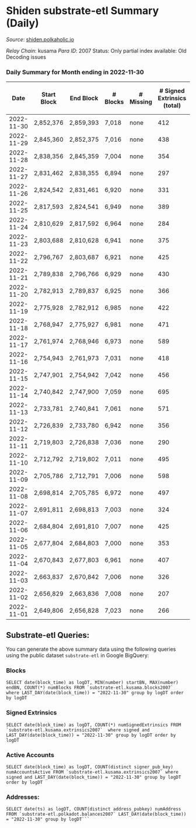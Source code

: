 # Shiden substrate-etl Summary (Daily)

_Source_: [shiden.polkaholic.io](https://shiden.polkaholic.io)

*Relay Chain*: kusama
*Para ID*: 2007
Status: Only partial index available: Old Decoding issues


### Daily Summary for Month ending in 2022-11-30


| Date | Start Block | End Block | # Blocks | # Missing | # Signed Extrinsics (total) | # Active Accounts | # Addresses with Balances | # Events | # Transfers | # XCM Transfers In | # XCM Transfers Out |
| ---- | ----------- | --------- | -------- | --------- | --------------------------- | ----------------- | ------------------------- | -------- | ----------- | ------------------ | ------------------- |
| 2022-11-30 | 2,852,376 | 2,859,393 | 7,018 | none  | 412 | 112 | 635,192 | 53,659 | 7,348 ($227,170) | 6 ($16.72) | 5 ($4.81) |
| 2022-11-29 | 2,845,360 | 2,852,375 | 7,016 | none  | 438 | 104 | 635,149 | 56,882 | 7,314 ($172,627) | 5 ($3.48) | 5 ($12.71) |
| 2022-11-28 | 2,838,356 | 2,845,359 | 7,004 | none  | 354 | 119 | 635,114 | 58,923 | 7,148 ($268,637) | 14 ($6.04) | 5 ($299.98) |
| 2022-11-27 | 2,831,462 | 2,838,355 | 6,894 | none  | 297 | 98 | 635,084 | 52,552 | 6,998 ($158,607) | 2 ($208.71) | 1 ($0.80) |
| 2022-11-26 | 2,824,542 | 2,831,461 | 6,920 | none  | 331 | 98 | 635,068 | 60,936 | 7,121 ($133,767) |   | 1 ($2.87) |
| 2022-11-25 | 2,817,593 | 2,824,541 | 6,949 | none  | 389 | 116 |  | 57,904 | 7,337 ($302,966) | 2 ($0.028) | 2 ($0.28) |
| 2022-11-24 | 2,810,629 | 2,817,592 | 6,964 | none  | 284 | 88 |  | 56,020 | 7,327 ($288,059) | 2 ($0.33) | 1 ($0.054) |
| 2022-11-23 | 2,803,688 | 2,810,628 | 6,941 | none  | 375 | 121 | 634,989 | 68,927 | 7,691 ($143,971) | 3 ($5.34) | 1 ($0.025) |
| 2022-11-22 | 2,796,767 | 2,803,687 | 6,921 | none  | 425 | 115 |  | 69,419 | 7,400 ($543,639) | 2 ($455.01) |   |
| 2022-11-21 | 2,789,838 | 2,796,766 | 6,929 | none  | 430 | 103 |  | 82,316 | 7,636 ($147,684) | 2 ($121.85) | 1 ($14.17) |
| 2022-11-20 | 2,782,913 | 2,789,837 | 6,925 | none  | 366 | 104 |  | 66,768 | 7,051 ($73,249.71) |   |   |
| 2022-11-19 | 2,775,928 | 2,782,912 | 6,985 | none  | 422 | 115 | 634,871 | 63,380 | 7,282 ($338,742) | 1 ($48.31) |   |
| 2022-11-18 | 2,768,947 | 2,775,927 | 6,981 | none  | 471 | 127 |  | 66,107 | 7,584 ($163,847) | 1 ($154.91) | 1 ($162.02) |
| 2022-11-17 | 2,761,974 | 2,768,946 | 6,973 | none  | 589 | 119 |  | 66,199 | 7,733 ($711,210) |   | 3 ($572.09) |
| 2022-11-16 | 2,754,943 | 2,761,973 | 7,031 | none  | 418 | 115 | 634,714 | 63,780 | 7,511 ($489,283) |   | 1 ($32.49) |
| 2022-11-15 | 2,747,901 | 2,754,942 | 7,042 | none  | 456 | 134 |  | 64,796 | 7,481 ($374,626) | 1 ($0.13) | 2 ($38.87) |
| 2022-11-14 | 2,740,842 | 2,747,900 | 7,059 | none  | 695 | 183 |  | 73,203 | 8,198 ($514,388) | 3 ($1,734.70) | 1 ($56.23) |
| 2022-11-13 | 2,733,781 | 2,740,841 | 7,061 | none  | 571 | 156 | 634,446 | 68,207 | 7,689 ($262,933) |   | 1 ($126.63) |
| 2022-11-12 | 2,726,839 | 2,733,780 | 6,942 | none  | 356 | 92 | 634,240 | 63,256 | 7,209 ($100,245) | 3 ($11.89) | 1 ($201.40) |
| 2022-11-11 | 2,719,803 | 2,726,838 | 7,036 | none  | 290 | 94 |  | 64,454 | 8,091 ($311,002) | 5 ($0.26) | 4 ($174.08) |
| 2022-11-10 | 2,712,792 | 2,719,802 | 7,011 | none  | 495 | 111 | 634,159 | 82,611 | 9,033 ($383,091) | 2 ($0.37) | 3 ($5.27) |
| 2022-11-09 | 2,705,786 | 2,712,791 | 7,006 | none  | 598 | 107 |  | 91,844 | 9,354 ($684,412) |   | 3 ($693.61) |
| 2022-11-08 | 2,698,814 | 2,705,785 | 6,972 | none  | 497 | 112 |  | 106,299 | 9,700 ($699,597) | 5 ($778.63) | 12 ($1,022.07) |
| 2022-11-07 | 2,691,811 | 2,698,813 | 7,003 | none  | 324 | 112 |  | 77,312 | 8,087 ($403,725) | 2 ($479.86) | 3 ($458.01) |
| 2022-11-06 | 2,684,804 | 2,691,810 | 7,007 | none  | 425 | 102 |  | 68,424 | 7,436 ($267,691) |   | 1 ($189.72) |
| 2022-11-05 | 2,677,804 | 2,684,803 | 7,000 | none  | 353 | 110 | 634,005 | 78,499 | 7,534 ($237,045) | 2 ($358.09) | 3 ($329.38) |
| 2022-11-04 | 2,670,843 | 2,677,803 | 6,961 | none  | 407 | 139 | 633,980 | 90,279 | 8,326 ($218,055) | 2 ($602.61) | 2 ($367.57) |
| 2022-11-03 | 2,663,837 | 2,670,842 | 7,006 | none  | 326 | 141 |  | 89,720 | 9,481 ($231,631) | 1 ($311.01) | 1 ($269.69) |
| 2022-11-02 | 2,656,829 | 2,663,836 | 7,008 | none  | 207 | 100 |  | 63,913 | 8,199 ($324,019) | 4 ($225.40) | 7 ($346.58) |
| 2022-11-01 | 2,649,806 | 2,656,828 | 7,023 | none  | 266 | 108 | 633,913 | 68,829 | 7,970 ($164,865) | 3 ($531.67) | 2 ($4.24) |

## Substrate-etl Queries:
You can generate the above summary data using the following queries using the public dataset `substrate-etl` in Google BigQuery:


### Blocks
```
SELECT date(block_time) as logDT, MIN(number) startBN, MAX(number) endBN, COUNT(*) numBlocks FROM `substrate-etl.kusama.blocks2007`  where LAST_DAY(date(block_time)) = "2022-11-30" group by logDT order by logDT
```


### Signed Extrinsics
```
SELECT date(block_time) as logDT, COUNT(*) numSignedExtrinsics FROM `substrate-etl.kusama.extrinsics2007`  where signed and LAST_DAY(date(block_time)) = "2022-11-30" group by logDT order by logDT
```


### Active Accounts
```
SELECT date(block_time) as logDT, COUNT(distinct signer_pub_key) numAccountsActive FROM `substrate-etl.kusama.extrinsics2007` where signed and LAST_DAY(date(block_time)) = "2022-11-30" group by logDT order by logDT
```


### Addresses:
```
SELECT date(ts) as logDT, COUNT(distinct address_pubkey) numAddress FROM `substrate-etl.polkadot.balances2007` LAST_DAY(date(block_time)) = "2022-11-30" group by logDT```

